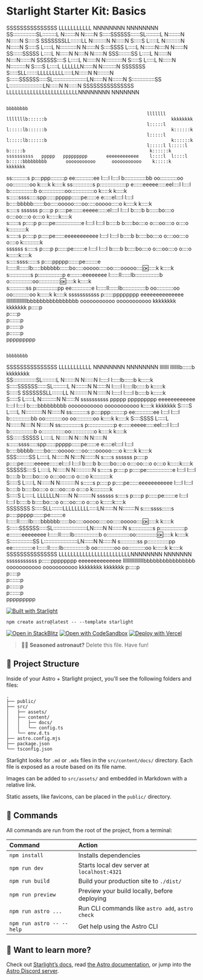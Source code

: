# Starlight Starter Kit: Basics

   SSSSSSSSSSSSSSS LLLLLLLLLLL             NNNNNNNN        NNNNNNNN
 SS:::::::::::::::SL:::::::::L             N:::::::N       N::::::N
S:::::SSSSSS::::::SL:::::::::L             N::::::::N      N::::::N
S:::::S     SSSSSSSLL:::::::LL             N:::::::::N     N::::::N
S:::::S              L:::::L               N::::::::::N    N::::::N
S:::::S              L:::::L               N:::::::::::N   N::::::N
 S::::SSSS           L:::::L               N:::::::N::::N  N::::::N
  SS::::::SSSSS      L:::::L               N::::::N N::::N N::::::N
    SSS::::::::SS    L:::::L               N::::::N  N::::N:::::::N
       SSSSSS::::S   L:::::L               N::::::N   N:::::::::::N
            S:::::S  L:::::L               N::::::N    N::::::::::N
            S:::::S  L:::::L         LLLLLLN::::::N     N:::::::::N
SSSSSSS     S:::::SLL:::::::LLLLLLLLL:::::LN::::::N      N::::::::N
S::::::SSSSSS:::::SL::::::::::::::::::::::LN::::::N       N:::::::N
S:::::::::::::::SS L::::::::::::::::::::::LN::::::N        N::::::N
 SSSSSSSSSSSSSSS   LLLLLLLLLLLLLLLLLLLLLLLLNNNNNNNN         NNNNNNN

                                                                                                                                                
                                                                       bbbbbbbb                                                                 
                                                        lllllll lllllllb::::::b                                              kkkkkkkk           
                                                        l:::::l l:::::lb::::::b                                              k::::::k           
                                                        l:::::l l:::::lb::::::b                                              k::::::k           
                                                        l:::::l l:::::l b:::::b                                              k::::::k           
    ssssssssss   ppppp   ppppppppp       eeeeeeeeeeee    l::::l  l::::l b:::::bbbbbbbbb       ooooooooooo      ooooooooooo    k:::::k    kkkkkkk
  ss::::::::::s  p::::ppp:::::::::p    ee::::::::::::ee  l::::l  l::::l b::::::::::::::bb   oo:::::::::::oo  oo:::::::::::oo  k:::::k   k:::::k 
ss:::::::::::::s p:::::::::::::::::p  e::::::eeeee:::::eel::::l  l::::l b::::::::::::::::b o:::::::::::::::oo:::::::::::::::o k:::::k  k:::::k  
s::::::ssss:::::spp::::::ppppp::::::pe::::::e     e:::::el::::l  l::::l b:::::bbbbb:::::::bo:::::ooooo:::::oo:::::ooooo:::::o k:::::k k:::::k   
 s:::::s  ssssss  p:::::p     p:::::pe:::::::eeeee::::::el::::l  l::::l b:::::b    b::::::bo::::o     o::::oo::::o     o::::o k::::::k:::::k    
   s::::::s       p:::::p     p:::::pe:::::::::::::::::e l::::l  l::::l b:::::b     b:::::bo::::o     o::::oo::::o     o::::o k:::::::::::k     
      s::::::s    p:::::p     p:::::pe::::::eeeeeeeeeee  l::::l  l::::l b:::::b     b:::::bo::::o     o::::oo::::o     o::::o k:::::::::::k     
ssssss   s:::::s  p:::::p    p::::::pe:::::::e           l::::l  l::::l b:::::b     b:::::bo::::o     o::::oo::::o     o::::o k::::::k:::::k    
s:::::ssss::::::s p:::::ppppp:::::::pe::::::::e         l::::::ll::::::lb:::::bbbbbb::::::bo:::::ooooo:::::oo:::::ooooo:::::ok::::::k k:::::k   
s::::::::::::::s  p::::::::::::::::p  e::::::::eeeeeeee l::::::ll::::::lb::::::::::::::::b o:::::::::::::::oo:::::::::::::::ok::::::k  k:::::k  
 s:::::::::::ss   p::::::::::::::pp    ee:::::::::::::e l::::::ll::::::lb:::::::::::::::b   oo:::::::::::oo  oo:::::::::::oo k::::::k   k:::::k 
  sssssssssss     p::::::pppppppp        eeeeeeeeeeeeee llllllllllllllllbbbbbbbbbbbbbbbb      ooooooooooo      ooooooooooo   kkkkkkkk    kkkkkkk
                  p:::::p                                                                                                                       
                  p:::::p                                                                                                                       
                 p:::::::p                                                                                                                      
                 p:::::::p                                                                                                                      
                 p:::::::p                                                                                                                      
                 ppppppppp                                                                                                                      
                                                                                                                                                
                                                                                                                                                                                                                        
                                                                                                                                               bbbbbbbb                                                                 
   SSSSSSSSSSSSSSS LLLLLLLLLLL             NNNNNNNN        NNNNNNNN                                                             lllllll lllllllb::::::b                                              kkkkkkkk           
 SS:::::::::::::::SL:::::::::L             N:::::::N       N::::::N                                                             l:::::l l:::::lb::::::b                                              k::::::k           
S:::::SSSSSS::::::SL:::::::::L             N::::::::N      N::::::N                                                             l:::::l l:::::lb::::::b                                              k::::::k           
S:::::S     SSSSSSSLL:::::::LL             N:::::::::N     N::::::N                                                             l:::::l l:::::l b:::::b                                              k::::::k           
S:::::S              L:::::L               N::::::::::N    N::::::N         ssssssssss   ppppp   ppppppppp       eeeeeeeeeeee    l::::l  l::::l b:::::bbbbbbbbb       ooooooooooo      ooooooooooo    k:::::k    kkkkkkk
S:::::S              L:::::L               N:::::::::::N   N::::::N       ss::::::::::s  p::::ppp:::::::::p    ee::::::::::::ee  l::::l  l::::l b::::::::::::::bb   oo:::::::::::oo  oo:::::::::::oo  k:::::k   k:::::k 
 S::::SSSS           L:::::L               N:::::::N::::N  N::::::N     ss:::::::::::::s p:::::::::::::::::p  e::::::eeeee:::::eel::::l  l::::l b::::::::::::::::b o:::::::::::::::oo:::::::::::::::o k:::::k  k:::::k  
  SS::::::SSSSS      L:::::L               N::::::N N::::N N::::::N     s::::::ssss:::::spp::::::ppppp::::::pe::::::e     e:::::el::::l  l::::l b:::::bbbbb:::::::bo:::::ooooo:::::oo:::::ooooo:::::o k:::::k k:::::k   
    SSS::::::::SS    L:::::L               N::::::N  N::::N:::::::N      s:::::s  ssssss  p:::::p     p:::::pe:::::::eeeee::::::el::::l  l::::l b:::::b    b::::::bo::::o     o::::oo::::o     o::::o k::::::k:::::k    
       SSSSSS::::S   L:::::L               N::::::N   N:::::::::::N        s::::::s       p:::::p     p:::::pe:::::::::::::::::e l::::l  l::::l b:::::b     b:::::bo::::o     o::::oo::::o     o::::o k:::::::::::k     
            S:::::S  L:::::L               N::::::N    N::::::::::N           s::::::s    p:::::p     p:::::pe::::::eeeeeeeeeee  l::::l  l::::l b:::::b     b:::::bo::::o     o::::oo::::o     o::::o k:::::::::::k     
            S:::::S  L:::::L         LLLLLLN::::::N     N:::::::::N     ssssss   s:::::s  p:::::p    p::::::pe:::::::e           l::::l  l::::l b:::::b     b:::::bo::::o     o::::oo::::o     o::::o k::::::k:::::k    
SSSSSSS     S:::::SLL:::::::LLLLLLLLL:::::LN::::::N      N::::::::N     s:::::ssss::::::s p:::::ppppp:::::::pe::::::::e         l::::::ll::::::lb:::::bbbbbb::::::bo:::::ooooo:::::oo:::::ooooo:::::ok::::::k k:::::k   
S::::::SSSSSS:::::SL::::::::::::::::::::::LN::::::N       N:::::::N     s::::::::::::::s  p::::::::::::::::p  e::::::::eeeeeeee l::::::ll::::::lb::::::::::::::::b o:::::::::::::::oo:::::::::::::::ok::::::k  k:::::k  
S:::::::::::::::SS L::::::::::::::::::::::LN::::::N        N::::::N      s:::::::::::ss   p::::::::::::::pp    ee:::::::::::::e l::::::ll::::::lb:::::::::::::::b   oo:::::::::::oo  oo:::::::::::oo k::::::k   k:::::k 
 SSSSSSSSSSSSSSS   LLLLLLLLLLLLLLLLLLLLLLLLNNNNNNNN         NNNNNNN       sssssssssss     p::::::pppppppp        eeeeeeeeeeeeee llllllllllllllllbbbbbbbbbbbbbbbb      ooooooooooo      ooooooooooo   kkkkkkkk    kkkkkkk
                                                                                          p:::::p                                                                                                                       
                                                                                          p:::::p                                                                                                                       
                                                                                         p:::::::p                                                                                                                      
                                                                                         p:::::::p                                                                                                                      
                                                                                         p:::::::p                                                                                                                      
                                                                                         ppppppppp                                                                                                                      
                                                                                                                                                                                                                        

[![Built with Starlight](https://astro.badg.es/v2/built-with-starlight/tiny.svg)](https://starlight.astro.build)

```
npm create astro@latest -- --template starlight
```

[![Open in StackBlitz](https://developer.stackblitz.com/img/open_in_stackblitz.svg)](https://stackblitz.com/github/withastro/starlight/tree/main/examples/basics)
[![Open with CodeSandbox](https://assets.codesandbox.io/github/button-edit-lime.svg)](https://codesandbox.io/p/sandbox/github/withastro/starlight/tree/main/examples/basics)
[![Deploy with Vercel](https://vercel.com/button)](https://vercel.com/new/clone?repository-url=https%3A%2F%2Fgithub.com%2Fwithastro%2Fstarlight%2Ftree%2Fmain%2Fexamples%2Fbasics&project-name=my-starlight-docs&repository-name=my-starlight-docs)

> 🧑‍🚀 **Seasoned astronaut?** Delete this file. Have fun!

## 🚀 Project Structure

Inside of your Astro + Starlight project, you'll see the following folders and files:

```
.
├── public/
├── src/
│   ├── assets/
│   ├── content/
│   │   ├── docs/
│   │   └── config.ts
│   └── env.d.ts
├── astro.config.mjs
├── package.json
└── tsconfig.json
```

Starlight looks for `.md` or `.mdx` files in the `src/content/docs/` directory. Each file is exposed as a route based on its file name.

Images can be added to `src/assets/` and embedded in Markdown with a relative link.

Static assets, like favicons, can be placed in the `public/` directory.

## 🧞 Commands

All commands are run from the root of the project, from a terminal:

| Command                   | Action                                           |
| :------------------------ | :----------------------------------------------- |
| `npm install`             | Installs dependencies                            |
| `npm run dev`             | Starts local dev server at `localhost:4321`      |
| `npm run build`           | Build your production site to `./dist/`          |
| `npm run preview`         | Preview your build locally, before deploying     |
| `npm run astro ...`       | Run CLI commands like `astro add`, `astro check` |
| `npm run astro -- --help` | Get help using the Astro CLI                     |

## 👀 Want to learn more?

Check out [Starlight’s docs](https://starlight.astro.build/), read [the Astro documentation](https://docs.astro.build), or jump into the [Astro Discord server](https://astro.build/chat).
